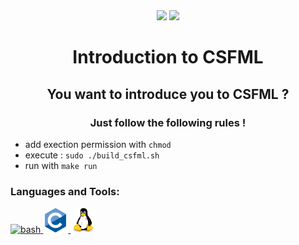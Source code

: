 <div align="center">

<img width="450" src="https://upload.wikimedia.org/wikipedia/commons/thumb/b/bf/SFML2.svg/1200px-SFML2.svg.png">
<img width="650" src="https://upload.wikimedia.org/wikipedia/commons/2/2d/Epitech.png">

</div>

<h1 align="center">Introduction to CSFML</h1>
<h2 align="center">You want to introduce you to CSFML ?</h2>
<h3 align="center">Just follow the following rules !</h3>

- add exection permission with ``chmod``
- execute : ``sudo ./build_csfml.sh``
- run with ``make run``

<h3 align="left">Languages and Tools:</h3>
<p align="left"> <a href="https://www.gnu.org/software/bash/" target="_blank" rel="noreferrer"> <img src="https://www.vectorlogo.zone/logos/gnu_bash/gnu_bash-icon.svg" alt="bash" width="40" height="40"/> </a> <a href="https://www.cprogramming.com/" target="_blank" rel="noreferrer"> <img src="https://raw.githubusercontent.com/devicons/devicon/master/icons/c/c-original.svg" alt="c" width="40" height="40"/> </a> <a href="https://www.linux.org/" target="_blank" rel="noreferrer"> <img src="https://raw.githubusercontent.com/devicons/devicon/master/icons/linux/linux-original.svg" alt="linux" width="40" height="40"/> </a> </p>
